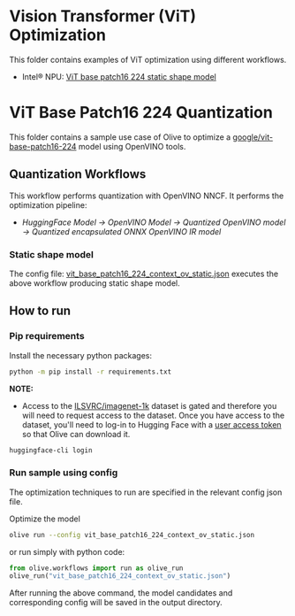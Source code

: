 # Vision Transformer (ViT) Optimization
This folder contains examples of ViT optimization using different workflows.
- Intel® NPU: [ViT base patch16 224 static shape model](#static-shape-model)

# ViT Base Patch16 224 Quantization

This folder contains a sample use case of Olive to optimize a [google/vit-base-patch16-224](https://huggingface.co/google/vit-base-patch16-224) model using OpenVINO tools.

## Quantization Workflows

This workflow performs quantization with OpenVINO NNCF. It performs the optimization pipeline:

- *HuggingFace Model -> OpenVINO Model -> Quantized OpenVINO model -> Quantized encapsulated ONNX OpenVINO IR model*

### Static shape model

The config file: [vit_base_patch16_224_context_ov_static.json](vit_base_patch16_224_context_ov_static.json) executes the above workflow producing static shape model.

## How to run

### Pip requirements

Install the necessary python packages:

```bash
python -m pip install -r requirements.txt
```

**NOTE:**

- Access to the [ILSVRC/imagenet-1k](https://huggingface.co/datasets/ILSVRC/imagenet-1k) dataset is gated and therefore you will need to request access to the dataset. Once you have access to the dataset, you'll need to log-in to Hugging Face with a [user access token](https://huggingface.co/docs/hub/security-tokens) so that Olive can download it.

```bash
huggingface-cli login
```

### Run sample using config

The optimization techniques to run are specified in the relevant config json file.

Optimize the model

```bash
olive run --config vit_base_patch16_224_context_ov_static.json
```

or run simply with python code:

```python
from olive.workflows import run as olive_run
olive_run("vit_base_patch16_224_context_ov_static.json")
```

After running the above command, the model candidates and corresponding config will be saved in the output directory.
